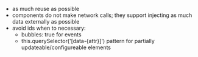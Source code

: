 * as much reuse as possible
* components do not make network calls; they support injecting as much data externally as possible
* avoid ids when to necessary:
    * bubbles: true for events
    * this.querySelector('[data-{attr}]') pattern for partially updateable/configureable elements